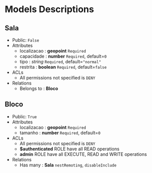 # Models Descriptions

## Sala
- Public: `False`
- Attributes
  * localizacao : **geopoint** `Required`
  * capacidade : **number** `Required`, default=`0`
  * tipo : *string* `Required`, default=`"normal"`
  * restrita : **boolean** `Required`, default=`false`
- ACLs
  * All permissions not specified is `DENY`
- Relations
  * Belongs to : **Bloco**

## Bloco
- Public: `True`
- Attributes
  * localizacao : **geopoint** `Required`
  * tamanho : **number** `Required`, default=`0`
- ACLs
  * All permissions not specified is `DENY`
  * **$authenticated** ROLE have all READ operations
  * **admin** ROLE have all EXECUTE, READ and WRITE operations
- Relations
  * Has many : **Sala** `nestRemoting`, `disableInclude`